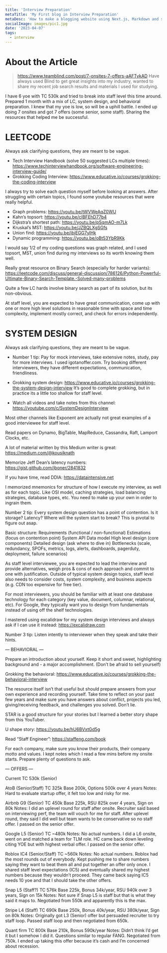 ```yaml
---
title: 'Interview Preparation'
metaTitle: 'My First blog in Interview Preparation'
metaDesc: 'How to make a blogging website using Next.js, Markdown and style it using TailwindCSS.'
socialImage: images/pic1.jpg
date: '2023-04-07'
tags:
  - interview
---
```


# About the Article
> https://www.teamblind.com/post/7-onsites-7-offers-aAFTykAD
Have always used Blind to get great insights into my industry, wanted to share my recent job search results and materials I used for studying.

I have 6 yoe with TC 530k and tried to break into staff level this time around. Prepared 1 month with a mix of LC, system design, and behavioral preparation. I knew that my yoe is low, so will be a uphill battle. I ended up doing 7 onsites and got 7 offers (some senior, some staff). Sharing the resources that helped me be successful.

# LEETCODE
Always ask clarifying questions, they are meant to be vague.

- Tech Interview Handbook (solve 50 suggested LCs multiple times): https://www.techinterviewhandbook.org/software-engineering-interview-guide/
- Grokking Coding Interview: https://www.educative.io/courses/grokking-the-coding-interview


I always try to solve each question myself before looking at answers. After struggling with certain topics, I found some youtube resources that were really helpful.
- Graph problems: https://youtu.be/tWVWeAqZ0WU
- Kahn’s topsort: https://youtu.be/cIBFEhD77b4
- Dijkstra’s shortest path: https://youtu.be/pSqmAO-m7Lk
- Kruskal’s MST: https://youtu.be/JZBQLXgSGfs
- Union find: https://youtu.be/ibjEGG7ylHk
- Dynamic programming: https://youtu.be/oBt53YbR9Kk

I would say 1/2 of my coding questions was graph related, and I used topsort, MST, union find during my interviews so its worth knowing them well.

Really great resource on Binary Search (especially for harder variants): https://leetcode.com/discuss/general-discussion/786126/Python-Powerful-Ultimate-Binary-Search-Template.-Solved-many-problems

Quite a few LC hards involve binary search as part of its solution, but its non-obvious.

At staff level, you are expected to have great communication, come up with one or more high level solutions in reasonable time with space and time complexity, implement mostly correct, and check for errors independently.

# SYSTEM DESIGN
Always ask clarifying questions, they are meant to be vague.

- Number 1 tip: Pay for mock interviews, take extensive notes, study, pay for more interviews.
I used igotanoffer.com. Try booking different interviewers, they have different expectations, communication, friendliness.

- Grokking system design: https://www.educative.io/courses/grokking-the-system-design-interview
    It’s good to complete grokking, but in practice its a little too shallow for staff level.
- Watch all videos and take notes from this channel: https://youtube.com/c/SystemDesignInterview

Most other channels like Exponent are actually not great examples of a good interviewee for staff level.

Read papers on Dynamo, BigTable, MapReduce, Cassandra, Raft, Lamport Clocks, etc.

A lot of material written by this Medium writer is great: https://medium.com/@kousiknath

Memorize Jeff Dean’s latency numbers: https://gist.github.com/jboner/2841832

If you have time, read DDIA: https://dataintensive.net

I memorized mnemonics for structure of how I execute my interview, as well as for each topic. Like OSI model, caching strategies, load balancing strategies, database types, etc. You need to make up your own in order to ingrain them.

Number 2 tip: Every system design question has a point of contention. Is it storage? Latency? Where will the system start to break? This is pivotal to figure out asap.

Basic structure:
Requirements (functional / non-functional)
Estimations (focus on contention point)
System API
Data model
High level design (core components)
Detailed design (ask where to dive in)
Bottlenecks (scale, redundancy, SPOFs, metrics, logs, alerts, dashboards, pagerduty, deployment, failure scenarios)

As staff level interviewee, you are expected to lead the interview and provide alternatives, weigh pros & cons of each approach and commit to one with justification. Outside of typical system design topics, staff level also needs to consider costs, system complexity, and business aspects (e.g. CDN too expensive for free tier).

For most interviewers, you should be familiar with at least one database technology for each category (key value, document, columnar, relational, etc). For Google, they typically want you to design from fundamentals instead of using off the shelf technologies.

I mastered using excalidraw for my system design interviews and always ask if I can use it instead: https://excalidraw.com

Number 3 tip: Listen intently to interviewer when they speak and take their hints.

— BEHAVIORAL —

Prepare an introduction about yourself. Keep it short and sweet, highlighting background and - a major accomplishment. (Don’t be afraid to sell yourself)

Grokking the behavioral: https://www.educative.io/courses/grokking-the-behavioral-interview

The resource itself isn’t that useful but should prepare answers from your own experience and recording yourself. Take time to reflect on your past few years and make sure you have answers about conflict, projects you led, giving/receiving feedback, and challenges you solved. Don’t lie.

STAR is a good structure for your stories but I learned a better story shape from this YouTuber.

U shape story: https://youtu.be/hU6BVxtGd5g

Read “Staff Engineer”: https://staffeng.com/book

For each company, make sure you know their products, their company motto and values. I kept notes which I read a few mins before my onsite starts. Prepare plenty of questions to ask.

— OFFERS —

Current TC 530k (Senior)

AtoB (Senior/Staff)
TC 325k
Base 200k, Options 500k over 4 years
Notes: Hard to evaluate startup offer, it felt too low and risky for me.

Airbnb G9 (Senior)
TC 450k
Base 225k, RSU 825k over 4 years, Sign on 80k
Notes: I did an uplevel round for staff after onsite. Recruiter said based on interviewing perf, the team will vouch for me for staff. After uplevel round, they said I did well but team wants to be conservative so no staff offer. I passed on the senior offer.

Google L5 (Senior)
TC ~480k
Notes: No actual numbers. I did a L6 onsite, went on and matched a team for TLM role. HC came back down leveling citing YOE but with highest verbal offer. I passed on the senior offer.

Roblox IC4 (Senior/Staff)
TC ~560k
Notes: No actual numbers. Roblox had the most rounds out of everybody. Kept pushing me to share numbers saying they want to beat them all and put together an offer only once. I shared staff level expectations (IC5) and eventually shared my highest numbers because they wouldn’t proceed. They came back saying IC5 needs 10 yoe and that I should take the other offers.

Snap L5 (Staff?)
TC 576k
Base 225k, Bonus 34k/year, RSU 940k over 3 years, Sign on 15k
Notes: Not sure if Snap L5 is staff but that is what they said it maps to. Negotiated from 550k and apparently this is the max.

Stripe L4 (Staff)
TC 690k
Base 250k, Bonus 40k/year, RSU 380k/year, Sign on 80k
Notes: Originally got L3 (Senior) offer but persuaded recruiter to try staff loop. Passed staff loop and then negotiated from 650k.

Quant firm
TC 800k
Base 210k, Bonus 590k/year
Notes: Didn’t think I’d get it but I somehow I did it. Questions similar to regular FANG. Negotiated from 750k. I ended up taking this offer because it’s cash and I’m concerned about recession.